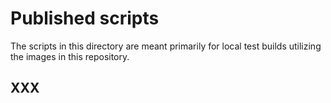 # Published scripts

The scripts in this directory are meant primarily for local test builds utilizing the images in this repository.

## XXX
